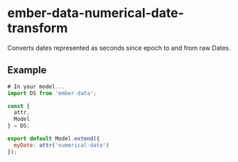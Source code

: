 # ember-data-numerical-date-transform

Converts dates represented as seconds since epoch to and from raw Dates.

## Example

```javascript
# In your model...
import DS from 'ember-data';

const {
  attr,
  Model
} = DS;

export default Model.extend({
  myDate: attr('numerical-date')
});
```
